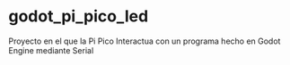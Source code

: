 # godot_pi_pico_led
Proyecto en el que la Pi Pico Interactua con un programa hecho en Godot Engine mediante Serial
